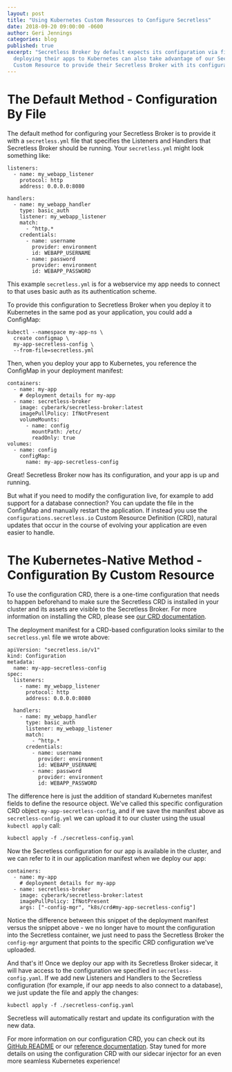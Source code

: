 ```yaml
---
layout: post
title: "Using Kubernetes Custom Resources to Configure Secretless"
date: 2018-09-20 09:00:00 -0600
author: Geri Jennings
categories: blog
published: true
excerpt: "Secretless Broker by default expects its configuration via file, but users
  deploying their apps to Kubernetes can also take advantage of our Secretless config
  Custom Resource to provide their Secretless Broker with its configuration"
---
```


# The Default Method - Configuration By File

The default method for configuring your Secretless Broker is to provide it with
a `secretless.yml` file that specifies the Listeners and Handlers that Secretless
Broker should be running. Your `secretless.yml` might look something like:

```
listeners:
  - name: my_webapp_listener
    protocol: http
    address: 0.0.0.0:8080

handlers:
  - name: my_webapp_handler
    type: basic_auth
    listener: my_webapp_listener
    match:
      - ^http.*
    credentials:
      - name: username
        provider: environment
        id: WEBAPP_USERNAME
      - name: password
        provider: environment
        id: WEBAPP_PASSWORD
```
This example `secretless.yml` is for a webservice my app needs to connect to that
uses basic auth as its authentication scheme.

To provide this configuration to Secretless Broker when you deploy it to Kubernetes
in the same pod as your application, you could add a ConfigMap:

```
kubectl --namespace my-app-ns \
  create configmap \
  my-app-secretless-config \
  --from-file=secretless.yml
```

Then, when you deploy your app to Kubernetes, you reference the ConfigMap in your
deployment manifest:

```
containers:
  - name: my-app
    # deployment details for my-app
  - name: secretless-broker
    image: cyberark/secretless-broker:latest
    imagePullPolicy: IfNotPresent
    volumeMounts:
      - name: config
        mountPath: /etc/
        readOnly: true
volumes:
  - name: config
    configMap:
      name: my-app-secretless-config
```

Great! Secretless Broker now has its configuration, and your app is up and running.

But what if you need to modify the configuration live, for example to add support for
a database connection? You can update the file in the ConfigMap and manually restart
the application. If instead you use the `configurations.secretless.io` Custom Resource
Definition (CRD), natural updates that occur in the course of evolving your application
are even easier to handle.

# The Kubernetes-Native Method - Configuration By Custom Resource

To use the configuration CRD, there is a one-time configuration that needs to
happen beforehand to make sure the Secretless CRD is installed in your cluster
and its assets are visible to the Secretless Broker. For more information on installing
the CRD, please see [our CRD documentation](https://github.com/cyberark/secretless-broker/blob/master/resource-definitions/README.md).

The deployment manifest for a CRD-based configuration looks similar to the `secretless.yml`
file we wrote above:

```
apiVersion: "secretless.io/v1"
kind: Configuration
metadata:
  name: my-app-secretless-config
spec:
  listeners:
    - name: my_webapp_listener
      protocol: http
      address: 0.0.0.0:8080

  handlers:
    - name: my_webapp_handler
      type: basic_auth
      listener: my_webapp_listener
      match:
        - ^http.*
      credentials:
        - name: username
          provider: environment
          id: WEBAPP_USERNAME
        - name: password
          provider: environment
          id: WEBAPP_PASSWORD                      
```

The difference here is just the addition of standard Kubernetes manifest fields to define
the resource object. We've called this specific configuration CRD object
`my-app-secretless-config`, and if we save the manifest above as `secretless-config.yml`
we can upload it to our cluster using the usual `kubectl apply` call:

```
kubectl apply -f ./secretless-config.yaml
```

Now the Secretless configuration for our app is available in the cluster, and we
can refer to it in our application manifest when we deploy our app:

```
containers:
  - name: my-app
    # deployment details for my-app
  - name: secretless-broker
    image: cyberark/secretless-broker:latest
    imagePullPolicy: IfNotPresent
    args: ["-config-mgr", "k8s/crd#my-app-secretless-config"]
```

Notice the difference between this snippet of the deployment manifest versus the
snippet above - we no longer have to mount the configuration into the Secretless
container, we just need to pass the Secretless Broker the `config-mgr` argument
that points to the specific CRD configuration we've uploaded.

And that's it! Once we deploy our app with its Secretless Broker sidecar, it will
have access to the configuration we specified in `secretless-config.yaml`. If we
add new Listeners and Handlers to the Secretless configuration (for example, if
our app needs to also connect to a database), we just update the file and apply
the changes:

```
kubectl apply -f ./secretless-config.yaml
```

Secretless will automatically restart and update its configuration with the new
data.

For more information on our configuration CRD, you can check out its
[GitHub README](https://github.com/cyberark/secretless-broker/blob/master/resource-definitions/README.md)
or our [reference documentation](/docs/reference/config-managers/k8s/crd.html).
Stay tuned for more details on using the configuration CRD with our sidecar
injector for an even more seamless Kubernetes experience!
